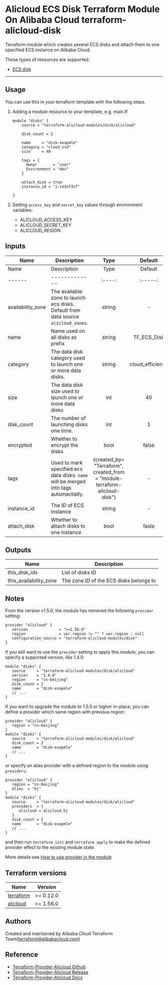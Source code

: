Alicloud ECS Disk Terraform Module On Alibaba Cloud 
terraform-alicloud-disk
=====================================================================

Terraform module which creates several ECS disks and attach them to one specified ECS instance on Alibaba Cloud.

These types of resources are supported:

* [ECS disk](https://www.terraform.io/docs/providers/alicloud/r/disk.html)

----------------------

Usage
-----
You can use this in your terraform template with the following steps.

1. Adding a module resource to your template, e.g. main.tf

    ```
    module "disks" {
        source = "terraform-alicloud-modules/disk/alicloud"

        disk_count = 2

        name     = "disk-exapmle"
        category = "cloud_ssd"
        size     = 40

        tags = {
          Owner       = "user"
          Environment = "dev"
        }

        attach_disk = true
        instance_id = "i-ce3nf3cf"

    }
    ```

2. Setting `access_key` and `secret_key` values through environment variables:

    - ALICLOUD_ACCESS_KEY
    - ALICLOUD_SECRET_KEY
    - ALICLOUD_REGION

## Inputs

| Name | Description | Type | Default | Required |
|------|-------------|:----:|:-----:|:-----:|
| Name | Description | Type | Default | Required |
|------|-------------|:----:|:-----:|:-----:|
| availability_zone | The available zone to launch ecs disks. Default from data source `alicloud_zones`. | string | - | no |
| name | Name used on all disks as prefix | string | TF_ECS_Disk | no |
| category | The data disk category used to launch one or more data disks. | string | cloud_efficiency | no |
| size | The data disk size used to launch one or more data disks | int | 40 | no |
| disk_count | The number of launching disks one time. | int | 1 | no |
| encrypted | Whether to encrypt the disks | bool | false | no |
| tags | Used to mark specified ecs data disks. `name` will be merged into tags automactially. | {created_by= "Terraform", created_from = "module-terraform-alicloud-disk"} | - | no |
| instance_id | The ID of ECS instance | string | - | yes |
| attach_disk | Whether to attach disks to one instance | bool | fasle | no |


## Outputs

| Name | Description |
|------|-------------|
| this_disk_ids | List of disks ID |
| this_availability_zone | The zone ID of the ECS disks belongs to |

## Notes
From the version v1.5.0, the module has removed the following `provider` setting:

```hcl
provider "alicloud" {
   version              = ">=1.56.0"
   region               = var.region != "" ? var.region : null
   configuration_source = "terraform-alicloud-modules/disk"
}
```

If you still want to use the `provider` setting to apply this module, you can specify a supported version, like 1.4.0:

```hcl
module "disks" {
   source     = "terraform-alicloud-modules/disk/alicloud"
   version    = "1.4.0"
   region     = "cn-beijing"
   disk_count = 2
   name       = "disk-exapmle"
   // ...
}
```

If you want to upgrade the module to 1.5.0 or higher in-place, you can define a provider which same region with
previous region:

```hcl
provider "alicloud" {
   region = "cn-beijing"
}
module "disks" {
   source     = "terraform-alicloud-modules/disk/alicloud"
   disk_count = 2
   name       = "disk-exapmle"
   // ...
}
```
or specify an alias provider with a defined region to the module using `providers`:

```hcl
provider "alicloud" {
   region = "cn-beijing"
   alias  = "bj"
}
module "disks" {
   source     = "terraform-alicloud-modules/disk/alicloud"
   providers  = {
      alicloud = alicloud.bj
   }
   disk_count = 2
   name       = "disk-exapmle"
   // ...
}
```

and then run `terraform init` and `terraform apply` to make the defined provider effect to the existing module state.

More details see [How to use provider in the module](https://www.terraform.io/docs/language/modules/develop/providers.html#passing-providers-explicitly)

## Terraform versions

| Name | Version |
|------|---------|
| <a name="requirement_terraform"></a> [terraform](#requirement\_terraform) | >= 0.12.0 |
| <a name="requirement_alicloud"></a> [alicloud](#requirement\_alicloud) | >= 1.56.0 |

Authors
-------
Created and maintained by Alibaba Cloud Terraform Team(terraform@alibabacloud.com)

Reference
---------
* [Terraform-Provider-Alicloud Github](https://github.com/terraform-providers/terraform-provider-alicloud)
* [Terraform-Provider-Alicloud Release](https://releases.hashicorp.com/terraform-provider-alicloud/)
* [Terraform-Provider-Alicloud Docs](https://www.terraform.io/docs/providers/alicloud/index.html)



